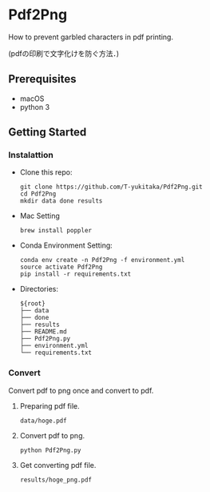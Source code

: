 # Pdf2Png
How to prevent garbled characters in pdf printing.

(pdfの印刷で文字化けを防ぐ方法．)

## Prerequisites
- macOS
- python 3

## Getting Started
### Instalattion
- Clone this repo:
    ```
    git clone https://github.com/T-yukitaka/Pdf2Png.git
    cd Pdf2Png
    mkdir data done results
    ```

- Mac Setting
    ```
    brew install poppler
    ```

- Conda Environment Setting:
    ```
    conda env create -n Pdf2Png -f environment.yml
    source activate Pdf2Png
    pip install -r requirements.txt
    ```

- Directories:
    ```
    ${root}
    ├── data
    ├── done
    ├── results
    ├── README.md
    ├── Pdf2Png.py
    ├── environment.yml
    └── requirements.txt
    ```
### Convert
Convert pdf to png  once and convert to pdf.
1. Preparing pdf file.
    ```
    data/hoge.pdf
    ```
2. Convert pdf to png.
    ```
    python Pdf2Png.py
    ```
3. Get converting pdf file.
    ```
    results/hoge_png.pdf
    ```